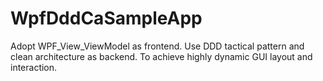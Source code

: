 # WpfDddCaSampleApp
Adopt WPF_View_ViewModel as frontend. Use DDD tactical pattern and clean architecture as backend. To achieve highly dynamic GUI layout and interaction.
